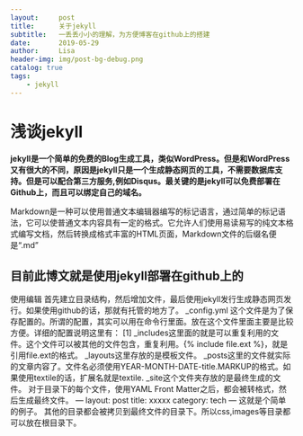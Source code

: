 ```yaml
---
layout:     post
title:      关于jekyll
subtitle:   一丢丢小小的理解，为方便博客在github上的搭建
date:       2019-05-29
author:     Lisa
header-img: img/post-bg-debug.png
catalog: true
tags:
    - jekyll
---
```

# 浅谈jekyll

**jekyll是一个简单的免费的Blog生成工具，类似WordPress。但是和WordPress又有很大的不同，原因是jekyll只是一个生成静态网页的工具，不需要数据库支持。但是可以配合第三方服务,例如Disqus。最关键的是jekyll可以免费部署在Github上，而且可以绑定自己的域名。**


Markdown是一种可以使用普通文本编辑器编写的标记语言，通过简单的标记语法，它可以使普通文本内容具有一定的格式。它允许人们使用易读易写的纯文本格式编写文档，然后转换成格式丰富的HTML页面，Markdown文件的后缀名便是“.md”


## 目前此博文就是使用jekyll部署在github上的
使用编辑
首先建立目录结构，然后增加文件，最后使用jekyll发行生成静态网页发行。如果使用github的话，那就有托管的地方了。
_config.yml
这个文件是为了保存配置的。所谓的配置，其实可以用在命令行里面。放在这个文件里面主要是比较方便。详细的配置说明这里有： [1] 
_includes这里面的就是可以重复利用的文件。这个文件可以被其他的文件包含，重复利用。{% include file.ext %}，就是引用file.ext的格式。
_layouts这里存放的是模板文件。
_posts这里的文件就实际的文章内容了。文件名必须使用YEAR-MONTH-DATE-title.MARKUP的格式。如果使用textile的话，扩展名就是textile.
_site这个文件夹存放的是最终生成的文件。
对于目录下的每个文件，使用YAML Front Matter之后，都会被转格式，然后生成最终文件。
—
layout: post
title: xxxxx
category: tech
—
这就是个简单的例子。
其他的目录都会被拷贝到最终文件的目录下。所以css,images等目录都可以放在根目录下。
